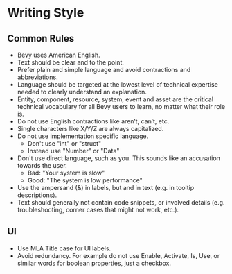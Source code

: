 # Writing Style

## Common Rules

- Bevy uses American English.
- Text should be clear and to the point.
- Prefer plain and simple language and avoid contractions and abbreviations.
- Language should be targeted at the lowest level of technical expertise needed to clearly understand an explanation.
- Entity, component, resource, system, event and asset are the critical technical vocabulary for all Bevy users to learn, no matter what their role is.
- Do not use English contractions like aren’t, can’t, etc.
- Single characters like X/Y/Z are always capitalized.
- Do not use implementation specific language.
  - Don't use "int" or "struct"
  - Instead use "Number" or "Data"
- Don't use direct language, such as you. This sounds like an accusation towards the user.
  - Bad: "Your system is slow"
  - Good: "The system is low performance"
- Use the ampersand (&) in labels, but and in text (e.g. in tooltip descriptions).
- Text should generally not contain code snippets, or involved details (e.g. troubleshooting, corner cases that might not work, etc.).

## UI

- Use MLA Title case for UI labels.
- Avoid redundancy. For example do not use Enable, Activate, Is, Use, or similar words for boolean properties, just a checkbox.

